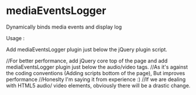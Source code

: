 mediaEventsLogger
================

Dynamically binds media events and display log


Usage : 

Add mediaEventsLogger plugin just below the jQuery plugin script.

<script>
       $.mediaEventsLogger({
       popupLogginDirection:'down',//loggin direction
       consoleLogging: false,//enable console logging (true or false)
       popupLogging:true //enable popup logging (true or false)
       });
</script>

//For better performance, add jQuery core top of the page and add mediaEventsLogger plugin just below the audio/video tags.
//As it's against the coding conventions (Adding scripts bottom of the page), But improves performance
//Honeslty I'm saying it from experience :)
//If we are dealing with HTML5 audio/ video elements, obviously there will be a drastic change.


